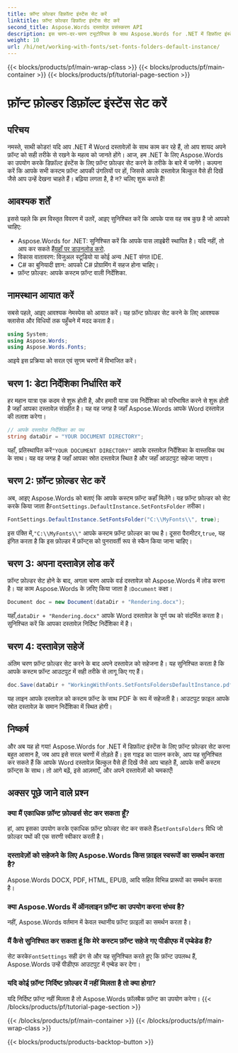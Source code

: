 ```yaml
---
title: फ़ॉन्ट फ़ोल्डर डिफ़ॉल्ट इंस्टेंस सेट करें
linktitle: फ़ॉन्ट फ़ोल्डर डिफ़ॉल्ट इंस्टेंस सेट करें
second_title: Aspose.Words दस्तावेज़ प्रसंस्करण API
description: इस चरण-दर-चरण ट्यूटोरियल के साथ Aspose.Words for .NET में डिफ़ॉल्ट इंस्टेंस के लिए फ़ॉन्ट फ़ोल्डर सेट करना सीखें। अपने Word दस्तावेज़ों को आसानी से कस्टमाइज़ करें।
weight: 10
url: /hi/net/working-with-fonts/set-fonts-folders-default-instance/
---
```


{{< blocks/products/pf/main-wrap-class >}}
{{< blocks/products/pf/main-container >}}
{{< blocks/products/pf/tutorial-page-section >}}

# फ़ॉन्ट फ़ोल्डर डिफ़ॉल्ट इंस्टेंस सेट करें

## परिचय

नमस्ते, साथी कोडर! यदि आप .NET में Word दस्तावेज़ों के साथ काम कर रहे हैं, तो आप शायद अपने फ़ॉन्ट को सही तरीके से रखने के महत्व को जानते होंगे। आज, हम .NET के लिए Aspose.Words का उपयोग करके डिफ़ॉल्ट इंस्टेंस के लिए फ़ॉन्ट फ़ोल्डर सेट करने के तरीके के बारे में जानेंगे। कल्पना करें कि आपके सभी कस्टम फ़ॉन्ट आपकी उंगलियों पर हों, जिससे आपके दस्तावेज़ बिल्कुल वैसे ही दिखें जैसे आप उन्हें देखना चाहते हैं। बढ़िया लगता है, है न? चलिए शुरू करते हैं!

## आवश्यक शर्तें

इससे पहले कि हम विस्तृत विवरण में उतरें, आइए सुनिश्चित करें कि आपके पास वह सब कुछ है जो आपको चाहिए:
-  Aspose.Words for .NET: सुनिश्चित करें कि आपके पास लाइब्रेरी स्थापित है। यदि नहीं, तो आप कर सकते हैं[यहाँ पर डाउनलोड करो](https://releases.aspose.com/words/net/).
- विकास वातावरण: विजुअल स्टूडियो या कोई अन्य .NET संगत IDE.
- C# का बुनियादी ज्ञान: आपको C# प्रोग्रामिंग में सहज होना चाहिए।
- फ़ॉन्ट फ़ोल्डर: आपके कस्टम फ़ॉन्ट वाली निर्देशिका.

## नामस्थान आयात करें

सबसे पहले, आइए आवश्यक नेमस्पेस को आयात करें। यह फ़ॉन्ट फ़ोल्डर सेट करने के लिए आवश्यक क्लासेस और विधियों तक पहुँचने में मदद करता है।

```csharp
using System;
using Aspose.Words;
using Aspose.Words.Fonts;
```

आइये इस प्रक्रिया को सरल एवं सुगम चरणों में विभाजित करें।

## चरण 1: डेटा निर्देशिका निर्धारित करें

हर महान यात्रा एक कदम से शुरू होती है, और हमारी यात्रा उस निर्देशिका को परिभाषित करने से शुरू होती है जहाँ आपका दस्तावेज़ संग्रहीत है। यह वह जगह है जहाँ Aspose.Words आपके Word दस्तावेज़ की तलाश करेगा।

```csharp
// आपके दस्तावेज़ निर्देशिका का पथ
string dataDir = "YOUR DOCUMENT DIRECTORY";
```

 यहाँ, प्रतिस्थापित करें`"YOUR DOCUMENT DIRECTORY"` आपके दस्तावेज़ निर्देशिका के वास्तविक पथ के साथ। यह वह जगह है जहाँ आपका स्रोत दस्तावेज़ स्थित है और जहाँ आउटपुट सहेजा जाएगा।

## चरण 2: फ़ॉन्ट फ़ोल्डर सेट करें

 अब, आइए Aspose.Words को बताएं कि आपके कस्टम फ़ॉन्ट कहाँ मिलेंगे। यह फ़ॉन्ट फ़ोल्डर को सेट करके किया जाता है`FontSettings.DefaultInstance.SetFontsFolder` तरीका।

```csharp
FontSettings.DefaultInstance.SetFontsFolder("C:\\MyFonts\\", true);
```

 इस पंक्ति में,`"C:\\MyFonts\\"` आपके कस्टम फ़ॉन्ट फ़ोल्डर का पथ है। दूसरा पैरामीटर,`true`, यह इंगित करता है कि इस फ़ोल्डर में फ़ॉन्ट्स को पुनरावर्ती रूप से स्कैन किया जाना चाहिए।

## चरण 3: अपना दस्तावेज़ लोड करें

 फ़ॉन्ट फ़ोल्डर सेट होने के बाद, अगला चरण आपके वर्ड दस्तावेज़ को Aspose.Words में लोड करना है। यह काम Aspose.Words के ज़रिए किया जाता है।`Document` कक्षा।

```csharp
Document doc = new Document(dataDir + "Rendering.docx");
```

 यहाँ,`dataDir + "Rendering.docx"` आपके Word दस्तावेज़ के पूर्ण पथ को संदर्भित करता है। सुनिश्चित करें कि आपका दस्तावेज़ निर्दिष्ट निर्देशिका में है।

## चरण 4: दस्तावेज़ सहेजें

अंतिम चरण फ़ॉन्ट फ़ोल्डर सेट करने के बाद अपने दस्तावेज़ को सहेजना है। यह सुनिश्चित करता है कि आपके कस्टम फ़ॉन्ट आउटपुट में सही तरीके से लागू किए गए हैं।

```csharp
doc.Save(dataDir + "WorkingWithFonts.SetFontsFoldersDefaultInstance.pdf");
```

यह लाइन आपके दस्तावेज़ को कस्टम फ़ॉन्ट के साथ PDF के रूप में सहेजती है। आउटपुट फ़ाइल आपके स्रोत दस्तावेज़ के समान निर्देशिका में स्थित होगी।

## निष्कर्ष

और अब यह हो गया! Aspose.Words for .NET में डिफ़ॉल्ट इंस्टेंस के लिए फ़ॉन्ट फ़ोल्डर सेट करना बहुत आसान है, जब आप इसे सरल चरणों में तोड़ते हैं। इस गाइड का पालन करके, आप यह सुनिश्चित कर सकते हैं कि आपके Word दस्तावेज़ बिल्कुल वैसे ही दिखें जैसे आप चाहते हैं, आपके सभी कस्टम फ़ॉन्ट्स के साथ। तो आगे बढ़ें, इसे आज़माएँ, और अपने दस्तावेज़ों को चमकाएँ!

## अक्सर पूछे जाने वाले प्रश्न

### क्या मैं एकाधिक फ़ॉन्ट फ़ोल्डर्स सेट कर सकता हूँ?
 हां, आप इसका उपयोग करके एकाधिक फ़ॉन्ट फ़ोल्डर सेट कर सकते हैं`SetFontsFolders` विधि जो फ़ोल्डर पथों की एक सरणी स्वीकार करती है।

### दस्तावेज़ों को सहेजने के लिए Aspose.Words किस फ़ाइल स्वरूपों का समर्थन करता है?
Aspose.Words DOCX, PDF, HTML, EPUB, आदि सहित विभिन्न प्रारूपों का समर्थन करता है।

### क्या Aspose.Words में ऑनलाइन फ़ॉन्ट का उपयोग करना संभव है?
नहीं, Aspose.Words वर्तमान में केवल स्थानीय फ़ॉन्ट फ़ाइलों का समर्थन करता है।

### मैं कैसे सुनिश्चित कर सकता हूं कि मेरे कस्टम फ़ॉन्ट सहेजे गए पीडीएफ में एम्बेडेड हैं?
 सेट करके`FontSettings` सही ढंग से और यह सुनिश्चित करते हुए कि फ़ॉन्ट उपलब्ध हैं, Aspose.Words उन्हें पीडीएफ आउटपुट में एम्बेड कर देगा।

### यदि कोई फ़ॉन्ट निर्दिष्ट फ़ोल्डर में नहीं मिलता है तो क्या होगा?
यदि निर्दिष्ट फ़ॉन्ट नहीं मिलता है तो Aspose.Words फ़ॉलबैक फ़ॉन्ट का उपयोग करेगा।
{{< /blocks/products/pf/tutorial-page-section >}}

{{< /blocks/products/pf/main-container >}}
{{< /blocks/products/pf/main-wrap-class >}}

{{< blocks/products/products-backtop-button >}}

